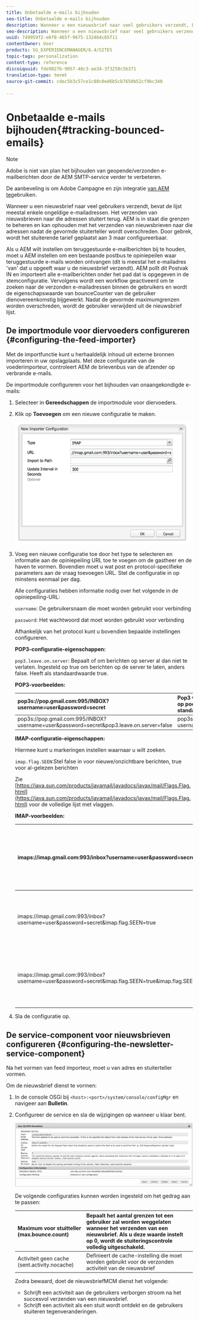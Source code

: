 ```yaml
---
title: Onbetaalde e-mails bijhouden
seo-title: Onbetaalde e-mails bijhouden
description: Wanneer u een nieuwsbrief naar veel gebruikers verzendt, bevat de lijst meestal enkele ongeldige e-mailadressen. Het verzenden van nieuwsbrieven naar die adressen stuitert terug. AEM kan die grenzen beheren en kan ophouden verzendend nieuwsbrieven naar die adressen te verzenden nadat de gevormde stuiterteller wordt overschreden.
seo-description: Wanneer u een nieuwsbrief naar veel gebruikers verzendt, bevat de lijst meestal enkele ongeldige e-mailadressen. Het verzenden van nieuwsbrieven naar die adressen stuitert terug. AEM kan die grenzen beheren en kan ophouden verzendend nieuwsbrieven naar die adressen te verzenden nadat de gevormde stuiterteller wordt overschreden.
uuid: 749959f2-e6f8-465f-9675-132464c65f11
contentOwner: User
products: SG_EXPERIENCEMANAGER/6.4/SITES
topic-tags: personalization
content-type: reference
discoiquuid: fde9027b-9057-48c3-ae34-3f3258c5b371
translation-type: tm+mt
source-git-commit: cdec5b3c57ce1c80c0ed6b5cb7650b52cf9bc340

---
```



# Onbetaalde e-mails bijhouden{#tracking-bounced-emails}

>[!NOTE]
>
>Adobe is niet van plan het bijhouden van geopende/verzonden e-mailberichten door de AEM SMTP-service verder te verbeteren.
>
>De aanbeveling is om Adobe Campagne en zijn integratie [van AEM te](/help/sites-administering/campaign.md)gebruiken.

Wanneer u een nieuwsbrief naar veel gebruikers verzendt, bevat de lijst meestal enkele ongeldige e-mailadressen. Het verzenden van nieuwsbrieven naar die adressen stuitert terug. AEM is in staat die grenzen te beheren en kan ophouden met het verzenden van nieuwsbrieven naar die adressen nadat de gevormde stuiterteller wordt overschreden. Door gebrek, wordt het stuiterende tarief geplaatst aan 3 maar configureerbaar.

Als u AEM wilt instellen om teruggestuurde e-mailberichten bij te houden, moet u AEM instellen om een bestaande postbus te opiniepeilen waar teruggestuurde e-mails worden ontvangen (dit is meestal het e-mailadres &#39;van&#39; dat u opgeeft waar u de nieuwsbrief verzendt). AEM pollt dit Postvak IN en importeert alle e-mailberichten onder het pad dat is opgegeven in de stemconfiguratie. Vervolgens wordt een workflow geactiveerd om te zoeken naar de verzonden e-mailadressen binnen de gebruikers en wordt de eigenschapswaarde van bounceCounter van de gebruiker dienovereenkomstig bijgewerkt. Nadat de gevormde maximumgrenzen worden overschreden, wordt de gebruiker verwijderd uit de nieuwsbrief lijst.

## De importmodule voor diervoeders configureren {#configuring-the-feed-importer}

Met de importfunctie kunt u herhaaldelijk inhoud uit externe bronnen importeren in uw opslagplaats. Met deze configuratie van de voederimporteur, controleert AEM de brievenbus van de afzender op verbrande e-mails.

De importmodule configureren voor het bijhouden van onaangekondigde e-mails:

1. Selecteer in **Gereedschappen** de importmodule voor diervoeders.

1. Klik op **Toevoegen** om een nieuwe configuratie te maken.

   ![chlimage_1](assets/chlimage_1.png)

1. Voeg een nieuwe configuratie toe door het type te selecteren en informatie aan de opiniepeiling URL toe te voegen om de gastheer en de haven te vormen. Bovendien moet u wat post en protocol-specifieke parameters aan de vraag toevoegen URL. Stel de configuratie in op minstens eenmaal per dag.

   Alle configuraties hebben informatie nodig over het volgende in de opiniepeiling-URL:

   `username`: De gebruikersnaam die moet worden gebruikt voor verbinding

   `password`: Het wachtwoord dat moet worden gebruikt voor verbinding

   Afhankelijk van het protocol kunt u bovendien bepaalde instellingen configureren.

   **POP3-configuratie-eigenschappen:**

   `pop3.leave.on.server`: Bepaalt of om berichten op server al dan niet te verlaten. Ingesteld op true om berichten op de server te laten, anders false. Heeft als standaardwaarde true.

   **POP3-voorbeelden:**

   | pop3s://pop.gmail.com:995/INBOX?username=user&amp;password=secret | Pop3 via SSL gebruiken om verbinding te maken met GMail op poort 995 met gebruiker/geheim, zodat berichten standaard op de server blijven staan |
   |---|---|
   | pop3s://pop.gmail.com:995/INBOX?username=user&amp;password=secret&amp;pop3.leave.on.server=false | pop3s://pop.gmail.com:995/INBOX?username=user&amp;password=secret&amp;pop3.leave.on.server=false |

   **IMAP-configuratie-eigenschappen:**

   Hiermee kunt u markeringen instellen waarnaar u wilt zoeken.

   `imap.flag.SEEN`:Stel false in voor nieuwe/onzichtbare berichten, true voor al-gelezen berichten

   Zie [https://java.sun.com/products/javamail/javadocs/javax/mail/Flags.Flag.html](https://java.sun.com/products/javamail/javadocs/javax/mail/Flags.Flag.html) voor de volledige lijst met vlaggen.

   **IMAP-voorbeelden:**

   | imaps://imap.gmail.com:993/inbox?username=user&amp;password=secret | Het gebruiken van IMAP over SSL om met GMail op haven 993 met gebruiker/geheim te verbinden. Nieuwe berichten alleen standaard ophalen. |
   |---|---|
   | imaps://imap.gmail.com:993/inbox?username=user&amp;password=secret&amp;imap.flag.SEEN=true | Het gebruiken van IMAP over SSL om met GMail 93 met gebruiker/geheim te verbinden, slechts het krijgen van reeds gezien bericht. |
   | imaps://imap.gmail.com:993/inbox?username=user&amp;password=secret&amp;imap.flag.SEEN=true&amp;imap.flag.SEEN=false | Het gebruiken van IMAP over SSL om met GMail 93 met gebruiker/geheim te verbinden, die reeds wordt gelezen OF nieuwe berichten. |

1. Sla de configuratie op.

## De service-component voor nieuwsbrieven configureren {#configuring-the-newsletter-service-component}

Na het vormen van feed importeur, moet u van adres en stuiterteller vormen.

Om de nieuwsbrief dienst te vormen:

1. In de console OSGi bij `<host>:<port>/system/console/configMgr` en navigeer aan **Bulletin**.

1. Configureer de service en sla de wijzigingen op wanneer u klaar bent.

   ![chlimage_1-1](assets/chlimage_1-1.png)

   De volgende configuraties kunnen worden ingesteld om het gedrag aan te passen:

   | Maximum voor stuitteller (max.bounce.count) | Bepaalt het aantal grenzen tot een gebruiker zal worden weggelaten wanneer het verzenden van een nieuwsbrief. Als u deze waarde instelt op 0, wordt de stuiteringscontrole volledig uitgeschakeld. |
   |---|---|
   | Activiteit geen cache (sent.activity.nocache) | Definieert de cache-instelling die moet worden gebruikt voor de verzonden activiteit van de nieuwsbrief |

   Zodra bewaard, doet de nieuwsbriefMCM dienst het volgende:

   * Schrijft een activiteit aan de gebruikers verborgen stroom na het succesvol verzenden van een nieuwsbrief.
   * Schrijft een activiteit als een stuit wordt ontdekt en de gebruikers stuiteren tegenveranderingen.
